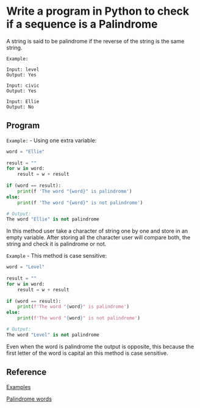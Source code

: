 # Write a program in Python to check if a sequence is a Palindrome

A string is said to be palindrome if the reverse of the string is the same string.

`Example:`

```text
Input: level
Output: Yes

Input: civic
Output: Yes

Input: Ellie
Output: No
```

## Program

`Example:` - Using one extra variable:

```python
word = "Ellie"
 
result = ""
for w in word:
    result = w + result
 
if (word == result):
    print(f 'The word "{word}" is palindrome')
else:
    print(f 'The word "{word}" is not palindrome')

# Output:
The word "Ellie" is not palindrome
```

In this method user take a character of string one by one and store in an empty variable. After storing all the character user will compare both, the string and check it is palindrome or not.

`Example` - This method is case sensitive:

```python
word = "Level"
 
result = ""
for w in word:
    result = w + result
 
if (word == result):
    print(f'The word "{word}" is palindrome')
else:
    print(f'The word "{word}" is not palindrome')

# Output:
The word "Level" is not palindrome
```

Even when the word is palindrome the output is opposite, this because the first letter of the word is capital an this method is case sensitive.

## Reference

[Examples](https://www.geeksforgeeks.org/python-program-check-string-palindrome-not/)

[Palindrome words](https://www.rd.com/list/palindromes-list/)
